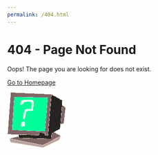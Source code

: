 ```yaml
---
permalink: /404.html
---
```


# 404 - Page Not Found

Oops! The page you are looking for does not exist.

[Go to Homepage](/)

![404 image](swc_mystery.png)
